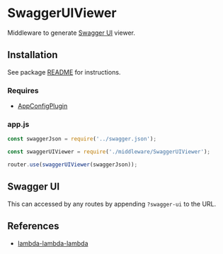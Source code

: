 # SwaggerUIViewer

Middleware to generate [Swagger UI](https://swagger.io/tools/swagger-ui) viewer.

## Installation

See package [README](https://github.com/lambda-lambda-lambda/middleware#manual-installation) for instructions.

### Requires

- [AppConfigPlugin](https://github.com/lambda-lambda-lambda/middleware/tree/master/plugins/AppConfigPlugin)

### app.js

```javascript
const swaggerJson = require('../swagger.json');

const swaggerUIViewer = require('./middleware/SwaggerUIViewer');

router.use(swaggerUIViewer(swaggerJson));
```

## Swagger UI

This can accessed by any routes by appending `?swagger-ui` to the URL.

## References

- [lambda-lambda-lambda](https://github.com/lambda-lambda-lambda)

